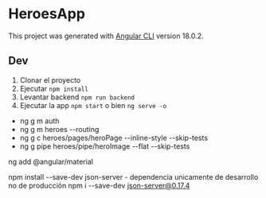 # HeroesApp

This project was generated with [Angular CLI](https://github.com/angular/angular-cli) version 18.0.2.

## Dev

1. Clonar el proyecto
2. Ejecutar ```npm install```
3. Levantar backend ```npm run backend```
4. Ejecutar la app ```npm start``` o bien ```ng serve -o```


* ng g m auth
* ng g m heroes --routing
* ng g c heroes/pages/heroPage --inline-style --skip-tests
* ng g pipe heroes/pipe/heroImage --flat --skip-tests

ng add @angular/material

npm install --save-dev json-server - dependencia unicamente de desarrollo no de producción
npm i --save-dev json-server@0.17.4
